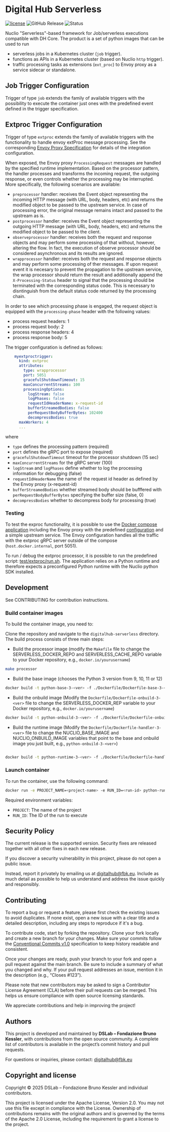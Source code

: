 # Digital Hub Serverless

[![license](https://img.shields.io/badge/license-Apache%202.0-blue)](https://github.com/scc-digitalhub/digitalhub-core/LICENSE) ![GitHub Release](https://img.shields.io/github/v/release/scc-digitalhub/digitalhub-serverless)
![Status](https://img.shields.io/badge/status-stable-gold)

Nuclio "Serverless"-based framework for Job/serverless executions compatible with DH Core. The product is a set of python images that can be used to run 
- serverless jobs in a Kubernetes cluster (``job`` trigger).
- functions as APIs in a Kubernetes cluster (based on Nuclio ``http`` trigger).
- traffic processing tasks as extensions (``ext_proc``) to Envoy proxy as a service sidecar or standalone.

## Job Trigger Configuration

Trigger of type ``job`` extends the family of available triggers with the possibility to execute the container just ones with the predefined
event defined in the trigger specification.  

## Extproc Trigger Configuration

Trigger of type ``extproc`` extends the family of available triggers with the functionality to handle envoy extProc message processing. See the corresponding
[Envoy Proxy Specification](https://www.envoyproxy.io/docs/envoy/latest/configuration/http/http_filters/ext_proc_filter) for details of the integration configuration.

When exposed, the Envoy proxy ``ProcessingRequest`` messages are handled by the specified runtime implementation. Based on the processor pattern, the 
handler processes and transforms the incoming request, the outgoing response, or even controls whether the processing may be interrupted. More specifically, the
following scenarios are available:

- ``preprocessor`` handler: receives the Event object representing the incoming HTTP message (with URL, body, headers, etc) and returns the modified object to be passed to the upstream service. In case of processing error, the original message remains intact and passed to the upstream as is.
- ``postprocessor`` handler: receives the Event object representing the outgoing HTTP message (with URL, body, headers, etc) and returns the modified object to be passed to the client.
- ``observeprocessor`` handler: receives both the request and response objects and may perform some processing of that without, however, altering the flow. In fact, the execution of observe processor should be considered asynchronous and its results are ignored.
- ``wrapprocessor`` handler: receives both the request and response objects and may perform some processing of ther messages. If upon request event it is necesary to prevent the propagation to the upstream service, the wrap processor should return the result and additionally append the ``X-Processing-Status`` header to signal that the processing should be terminated with the corresponding status code. This is necessary to disntinguish from the default status code returned by the processing chain. 

In order to see which processing phase is engaged, the request object is equipped with the ``processing-phase`` header with the following values:

- process request headers: 1
- process request body: 2
- process response headers: 4
- process response body: 5

The trigger configuration is defined as follows:

```yaml
    myextproctrigger:
      kind: extproc
      attributes:
        type: wrapprocessor                        
        port: 5051                                 
        gracefulShutdownTimeout: 15
        maxConcurrentStreams: 100
        processingOptions:
          logStream: false
          logPhases: false
          requestIdHeaderName: x-request-id
          bufferStreamedBodies: false
          perRequestBodyBufferBytes: 102400
          decompressBodies: true
      maxWorkers: 4  
      ...
```

where 

- ``type`` defines the processing pattern (required)
- ``port`` defines the gRPC port to expose (required)
- ``gracefulShutdownTimeout`` timeout for the processor shutdown (15 sec)
- ``maxConcurrentStreams`` for the gRPC server (100)
- ``logStream`` and ``logPhases`` define whether to log the processing information for debugging (false)
- ``requestIdHeaderName`` the name of the request id header as defined by the Envoy proxy (x-request-id)
- ``bufferStreamedBodies`` whether streamed body should be bufffered with ``perRequestBodyBufferBytes`` specifying the buffer size (false, 0)
- ``decompressBodies`` whether to decompress body for processing (true)

### Testing

To test the exproc functionality, it is possible to use the [Docker compose application](test/extproc/envoy-compose/docker-compose.yaml) including the Envoy proxy with the predefined [configuration](test/extproc/envoy-compose/envoy.yaml) and a simple upstream service. The Envoy configuration handles all the traffic with the 
extproc gRPC server outside of the compose (``host.docker.internal``, port 5051).

To run / debug the extproc processor, it is possible to run the predefined script: [test/extproc/run.sh](test/extproc/run.sh). The application
relies on a Python runtime and therefore expects a preconfigured Python runtime with the Nuclio python SDK installed.


## Development

See CONTRIBUTING for contribution instructions.

### Build container images

To build the container image, you need to:

Clone the repository and navigate to the `digitalhub-serverless` directory. The build process consists of three main steps:

- Build the processor image (modify the `Makefile` file to change the SERVERLESS_DOCKER_REPO and SERVERLESS_CACHE_REPO variable to your Docker repository, e.g., `docker.io/yourusername`)

```bash
make processor
```

- Build the base image (chooses the Python 3 version from 9, 10, 11 or 12)

```bash
docker build -t python-base-3-<ver> -f ./Dockerfile/Dockerfile-base-3-<ver> .
```

- Build the onbuild image (Modify the `Dockerfile/Dockerfile-onbuild-3-<ver>` file to change the SERVERLESS_DOCKER_REP variable to your Docker repository, e.g., `docker.io/yourusername`)

```bash
docker build -t python-onbuild-3-<ver> -f ./Dockerfile/Dockerfile-onbuild-3-<ver> .
```

- Build the runtime image  (Modify the `Dockerfile/Dockerfile-handler-3-<ver>` file to change the NUCLIO_BASE_IMAGE and NUCLIO_ONBUILD_IMAGE variables that point to the base and onbuild image you just built, e.g., `python-onbuild-3-<ver>`)

```bash

docker build -t python-runtime-3-<ver> -f ./Dockerfile/Dockerfile-handler-3-<ver> --build-arg GIT_TAG=<some-tag> .
```

### Launch container

To run the container, use the following command:

```bash
docker run -e PROJECT_NAME=<project-name> -e RUN_ID=<run-id> python-runtime-3-<ver>
```

Required environment variables:

- `PROJECT`: The name of the project
- `RUN_ID`: The ID of the run to execute

## Security Policy

The current release is the supported version. Security fixes are released together with all other fixes in each new release.

If you discover a security vulnerability in this project, please do not open a public issue.

Instead, report it privately by emailing us at digitalhub@fbk.eu. Include as much detail as possible to help us understand and address the issue quickly and responsibly.

## Contributing

To report a bug or request a feature, please first check the existing issues to avoid duplicates. If none exist, open a new issue with a clear title and a detailed description, including any steps to reproduce if it's a bug.

To contribute code, start by forking the repository. Clone your fork locally and create a new branch for your changes. Make sure your commits follow the [Conventional Commits v1.0](https://www.conventionalcommits.org/en/v1.0.0/) specification to keep history readable and consistent.

Once your changes are ready, push your branch to your fork and open a pull request against the main branch. Be sure to include a summary of what you changed and why. If your pull request addresses an issue, mention it in the description (e.g., “Closes #123”).

Please note that new contributors may be asked to sign a Contributor License Agreement (CLA) before their pull requests can be merged. This helps us ensure compliance with open source licensing standards.

We appreciate contributions and help in improving the project!

## Authors

This project is developed and maintained by **DSLab – Fondazione Bruno Kessler**, with contributions from the open source community. A complete list of contributors is available in the project’s commit history and pull requests.

For questions or inquiries, please contact: [digitalhub@fbk.eu](mailto:digitalhub@fbk.eu)

## Copyright and license

Copyright © 2025 DSLab – Fondazione Bruno Kessler and individual contributors.

This project is licensed under the Apache License, Version 2.0.
You may not use this file except in compliance with the License. Ownership of contributions remains with the original authors and is governed by the terms of the Apache 2.0 License, including the requirement to grant a license to the project.
